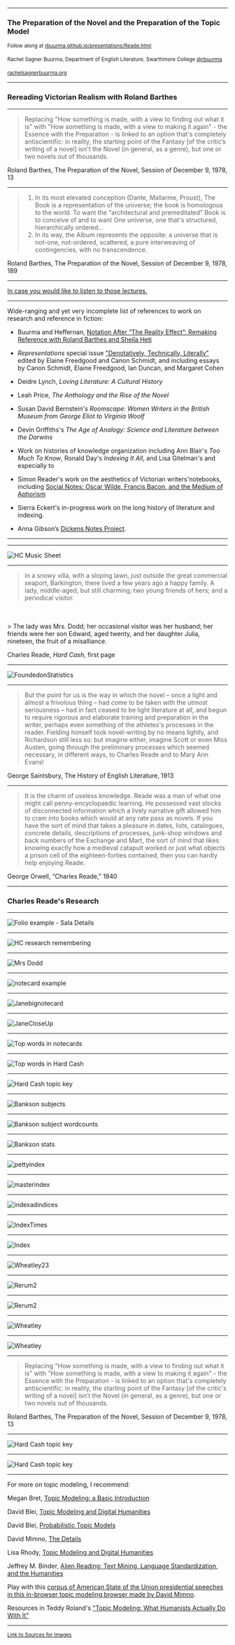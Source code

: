 <section data-background="BuurmaImage2.jpg"></section>

---

### The Preparation of the Novel and the Preparation of the Topic Model

<small>Follow along at [rbuurma.github.io/presentations/Reade.html](rbuurma.github.io/presentations/Reade.html)</small>
<br>
<br><small>Rachel Sagner Buurma, Department of English Literature, Swarthmore College [@rbuurma](http://twitter.com/rbuurma)</small>
<br>
<br><small>[rachelsagnerbuurma.org](http://rachelsagnerbuurma.org)</small>

---

### Rereading Victorian Realism with Roland Barthes

---

> Replacing "How something is made, with a view to finding out what it is" with "How something is made, with a view to making it again" - the Essence with the Preparation - is linked to an option that's completely antiscientific: in reality, the starting point of the Fantasy [of the critic’s writing of a novel] isn't the Novel (in general, as a genre), but one or two novels out of thousands.

Roland Barthes, The Preparation of the Novel, Session of December 9, 1978, 13

---

> 1. In its most elevated conception (Dante, Mallarme, Proust), The Book is a representation of the universe; the book is homologous to the world. To want the “architectural and premeditated” Book is to conceive of and to want One universe, one that's structured, hierarchically ordered…
> 2. In its way, the Album represents the opposite: a universe that is not-one, not-ordered, scattered, a pure interweaving of contingencies, with no transcendence.

Roland Barthes, The Preparation of the Novel, Session of December 9, 1978, 189

---

[In case you would like to listen to those lectures.](http://www.openculture.com/2014/07/listen-to-roland-barthes-deliver-his-40-hour-lecture-course-la-preparation-du-roman-in-french-1978-80.html)

---

Wide-ranging and yet very incomplete list of references to work on research and reference in fiction:

+ Buurma and Heffernan, [Notation After “The Reality Effect”: Remaking Reference with Roland Barthes and Sheila Heti](http://works.swarthmore.edu/cgi/viewcontent.cgi?article=1171&context=fac-english-lit)

+ *Representations* special issue ["Denotatively, Technically, Literally"]() edited by Elaine Freedgood and Canon Schmidt, and including essays by Canon Schmidt, Elaine Freedgood, Ian Duncan, and Margaret Cohen

+ Deidre Lynch, *Loving Literature: A Cultural History*

+ Leah Price, *The Anthology and the Rise of the Novel*

+ Susan David Bernstein's *Roomscape: Women Writers in the British Museum from George Eliot to Virginia Woolf*

+ Devin Griffiths's *The Age of Analogy: Science and Literature between the Darwins*

+ Work on histories of knowledge organization including Ann Blair's *Too Much To Know*, Ronald Day's *Indexing It All*, and Lisa Gitelman's  and especially to

+ Simon Reader's work on the aesthetics of Victorian writers'notebooks, including [Social Notes: Oscar Wilde, Francis Bacon, and the Medium of Aphorism](http://www.tandfonline.com/doi/abs/10.1080/13555502.2013.860394)

+ Sierra Eckert's in-progress work on the long history of literature and indexing.

+ Anna Gibson’s [Dickens Notes Project](http://dickensnotes.com/).


---

<section data-background="WheatleyImages/ReadePortrait.jpg"></section>

---

![HC Music Sheet](WheatleyImages/HCMusic.png)

---

> In a snowy villa, with a sloping lawn, just outside the great commercial
seaport, Barkington, there lived a few years ago a happy family. A
lady, middle-aged, but still charming; two young friends of hers; and a
periodical visitor.
<br>
<br>
> The lady was Mrs. Dodd; her occasional visitor was her husband; her
friends were her son Edward, aged twenty, and her daughter Julia,
nineteen, the fruit of a misalliance.

Charles Reade, *Hard Cash*, first page

---

![FoundedonStatistics](WheatleyImages/image4.JPG)

---

> But the point for us is the way in which the novel – once a light and almost a frivolous thing – had come to be taken with the utmost seriousness – had in fact ceased to be light literature at all, and begun to require rigorous and elaborate training and preparation in the writer, perhaps even something of the athletes's processes in the reader. Fielding himself took novel-writing by no means lightly, and Richardson still less so: but imagine either, imagine Scott or even Miss Austen, going through the preliminary processes which seemed necessary, in different ways, to Charles Reade and to Mary Ann Evans!

George Saintsbury, The History of English Literature, 1913

---

>It is the charm of useless knowledge. Reade was a man of what one might call penny-encyclopaedic learning. He possessed vast stocks of disconnected information which a lively narrative gift allowed him to cram into books which would at any rate pass as novels. If you have the sort of mind that takes a pleasure in dates, lists, catalogues, concrete details, descriptions of processes, junk-shop windows and back numbers of the Exchange and Mart, the sort of mind that likes knowing exactly how a medieval catapult worked or just what objects a prison cell of the eighteen-forties contained, then you can hardly help enjoying Reade.

George Orwell, “Charles Reade,” 1940

---

### Charles Reade's Research

---

![Folio example - Sala Details](WheatleyImages/image7.jpg)

---

![HC research remembering](WheatleyImages/image8.jpg)

---

![Mrs Dodd](WheatleyImages/image9.png)

---

![notecard example](WheatleyImages/image10.png)

---

![Janebignotecard](WheatleyImages/image11.png)

---

![JaneCloseUp](WheatleyImages/image12.png)

---

![Top words in notecards](WheatleyImages/Notecards-counts.png)

---

![Top words in Hard Cash](WheatleyImages/HC-counts.png)

---

![Hard Cash topic key](WheatleyImages/HC-topickey-2016.png)

---

![Bankson subjects](WheatleyImages/Bankson-subjects.png)

---

![Bankson subject wordcounts](WheatleyImages/Bankson-subject-wordcounts.png)

---

![Bankson stats](WheatleyImages/Bankson-stats.png)


---

![pettyindex](WheatleyImages/image18.jpg)

---

![masterindex](WheatleyImages/image19.jpg)

---

![indexadindices](WheatleyImages/image20.png)

---


![IndexTimes](WheatleyImages/image21.jpg)

---

![Index](WheatleyImages/image22.jpg)

---

![Wheatley23](WheatleyImages/image23.jpg)


---

![Rerum2](WheatleyImages/image24.jpg)

---

![Rerum2](WheatleyImages/image25.jpg)

---

![Wheatley](WheatleyImages/Impossibility.png)

---

![Wheatley](WheatleyImages/AlwaysGrowing.png)

---

> Replacing "How something is made, with a view to finding out what it is" with "How something is made, with a view to making it again" - the Essence with the Preparation - is linked to an option that's completely antiscientific: in reality, the starting point of the Fantasy [of the critic's writing of a novel] isn’t the Novel (in general, as a genre), but one or two novels out of thousands.

Roland Barthes, The Preparation of the Novel, Session of December 9, 1978, 13

---

![Hard Cash topic key](WheatleyImages/HC-topickey-2016.png)

---

![Hard Cash topic key](WheatleyImages/HC-topic-comp-2016.png)

---

For more on topic modeling, I recommend:

Megan Bret, [Topic Modeling: a Basic Introduction](http://journalofdigitalhumanities.org/2-1/topic-modeling-a-basic-introduction-by-megan-r-brett/)

David Blei, [Topic Modeling and Digital Humanities](http://journalofdigitalhumanities.org/2-1/topic-modeling-and-digital-humanities-by-david-m-blei/)

David Blei, [Probabilistic Topic Models](http://www.cs.columbia.edu/~blei/papers/Blei2012.pdf)

David Mimno, [The Details](https://vimeo.com/53080123)

Lisa Rhody, [Topic Modeling and Digital Humanities](http://journalofdigitalhumanities.org/2-1/topic-modeling-and-figurative-language-by-lisa-m-rhody/)

Jeffrey M. Binder, [Alien Reading: Text Mining, Language Standardization, and the Humanities](http://dhdebates.gc.cuny.edu/debates/text/69)

Play with this [corpus of American State of the Union presidential speeches in this in-browser topic modeling browser made by David Mimno](https://mimno.infosci.cornell.edu/jsLDA/jslda.html).

Resources in Teddy Roland's ["Topic Modeling: What Humanists Actually Do With It"](http://digitalhumanities.berkeley.edu/blog/16/07/14/topic-modeling-what-humanists-actually-do-it-guest-post-teddy-roland-university)

---

<small>[Link to Sources for Images]()</small>

